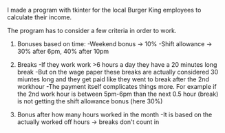 I made a program with tkinter for the local Burger King employees to calculate their income.

The program has to consider a few criteria in order to work.
  1. Bonuses based on time:
     -Weekend bonus -> 10%
     -Shift allowance -> 30% after 6pm, 40% after 10pm
     
  2. Breaks
     -If they work work >6 hours a day they have a 20 minutes long break
     -But on the wage paper these breaks are actually considered 30 miuntes long and they get paid like they went to break after the 2nd workhour
     -The payment itself complicates things more. For example if the 2nd work hour is between 5pm-6pm than the next 0.5 hour (break) is not getting the shift allowance bonus (here 30%)
     
  3. Bonus after how many hours worked in the month
     -It is based on the actually worked off hours -> breaks don't count in
